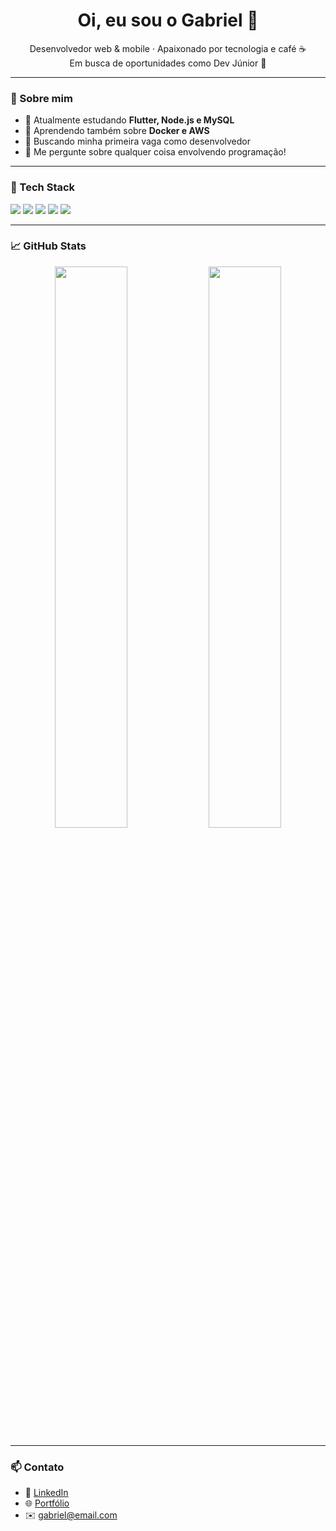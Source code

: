 <h1 align="center">Oi, eu sou o Gabriel 👋</h1>

<p align="center">
  Desenvolvedor web & mobile · Apaixonado por tecnologia e café ☕<br>
  Em busca de oportunidades como Dev Júnior 🚀
</p>

---

### 📘 Sobre mim

- 🔭 Atualmente estudando **Flutter, Node.js e MySQL**
- 🌱 Aprendendo também sobre **Docker e AWS**
- 🎯 Buscando minha primeira vaga como desenvolvedor
- 💬 Me pergunte sobre qualquer coisa envolvendo programação!

---

### 🧰 Tech Stack

<img src="https://img.shields.io/badge/Flutter-02569B?style=for-the-badge&logo=flutter&logoColor=white"/>
<img src="https://img.shields.io/badge/Dart-0175C2?style=for-the-badge&logo=dart&logoColor=white"/>
<img src="https://img.shields.io/badge/Node.js-339933?style=for-the-badge&logo=nodedotjs&logoColor=white"/>
<img src="https://img.shields.io/badge/MySQL-4479A1?style=for-the-badge&logo=mysql&logoColor=white"/>
<img src="https://img.shields.io/badge/Git-F05032?style=for-the-badge&logo=git&logoColor=white"/>

---

### 📈 GitHub Stats

<p align="center">
  <img width="48%" src="https://github-readme-stats.vercel.app/api?username=gabriel457&show_icons=true&theme=radical"/>
  <img width="48%" src="https://github-readme-streak-stats.herokuapp.com?user=gabriel457&theme=radical"/>
</p>

---

### 📫 Contato

- 💼 [LinkedIn](https://www.linkedin.com/in/jo%C3%A3o-gabriel-do-nascimento-fernandes-b51685243/)  
- 🌐 [Portfólio](https://seuportfolio.dev)  
- ✉️ gabriel@email.com
